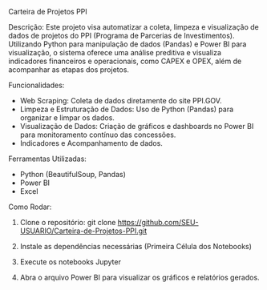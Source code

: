 Carteira de Projetos PPI

Descrição:
Este projeto visa automatizar a coleta, limpeza e visualização de dados de projetos do PPI (Programa de Parcerias de Investimentos). Utilizando Python para manipulação de dados (Pandas) e Power BI para visualização, o sistema oferece uma análise preditiva e visualiza indicadores financeiros e operacionais, como CAPEX e OPEX, além de acompanhar as etapas dos projetos.

Funcionalidades:
- Web Scraping: Coleta de dados diretamente do site PPI.GOV.
- Limpeza e Estruturação de Dados: Uso de Python (Pandas) para organizar e limpar os dados.
- Visualização de Dados: Criação de gráficos e dashboards no Power BI para monitoramento contínuo das concessões.
- Indicadores e Acompanhamento de dados.

Ferramentas Utilizadas:
- Python (BeautifulSoup, Pandas)
- Power BI
- Excel

Como Rodar:
1. Clone o repositório:
   git clone https://github.com/SEU-USUARIO/Carteira-de-Projetos-PPI.git

2. Instale as dependências necessárias (Primeira Célula dos Notebooks)

3. Execute os notebooks Jupyter

4. Abra o arquivo Power BI para visualizar os gráficos e relatórios gerados.